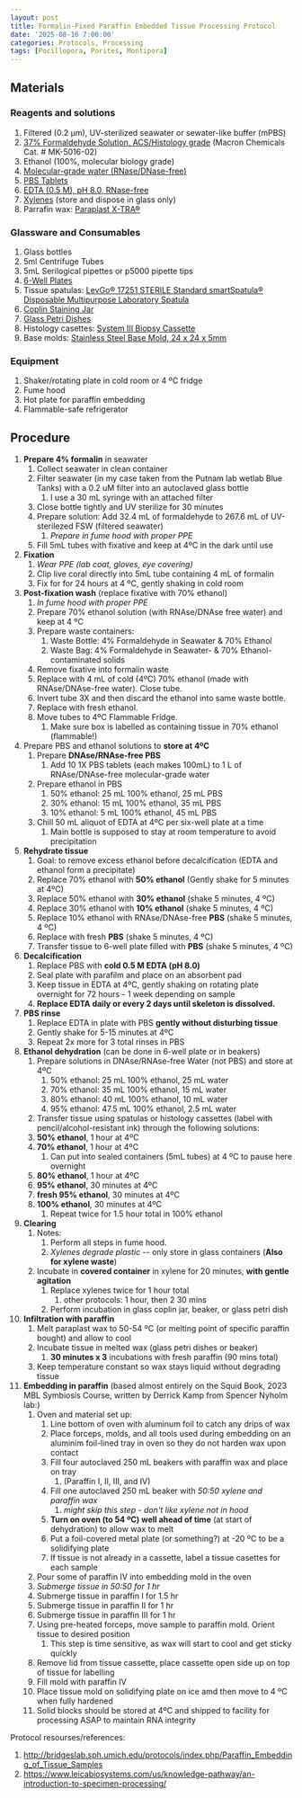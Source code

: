 ```yaml
---
layout: post
title: Formalin-Fixed Paraffin Embedded Tissue Processing Protocol
date: '2025-08-16 7:00:00'
categories: Protocols, Processing
tags: [Pocillopora, Porites, Montipora]
---
```


## Materials

### Reagents and solutions

1. Filtered (0.2 µm), UV-sterilized seawater or sewater-like buffer (mPBS)
2. [37% Formaldehyde Solution, ACS/Histology grade](https://www.capitolscientific.com/Macron-5016-02-500mL-Formaldehyde-Solution-AR-ACS-Reagent-Grade?srsltid=AfmBOopusoC0VjtjN2xU7WTYqXj-NHUz3JRdVlIcSOAsIR0BrYQ99sdc) (Macron Chemicals Cat. # MK-5016-02)
1. Ethanol (100%, molecular biology grade)
2. [Molecular-grade water (RNase/DNase-free)](https://geneseesci.com/shop-online/product-details/25-968/quality-biological-inc-351-029-131-molecular-biology-water-1000ml-1-bottle-unit)
3. [PBS Tablets](https://www.rpicorp.com/products/buffers/biological-buffers-p/pbs-100-ml-tablets-a.html?ga_list_name=Category%20%28Grid%20View%29)
4. [EDTA (0.5 M), pH 8.0, RNase-free](https://www.thermofisher.com/order/catalog/product/AM9261?SID=srch-srp-AM9261)
5. [Xylenes](https://www.sigmaaldrich.com/US/en/product/aldrich/214736) (store and dispose in glass only)
6.  Parrafin wax: [Paraplast X-TRA®](https://www.sigmaaldrich.com/US/en/product/sigma/p3808?srsltid=AfmBOoruBSZPEY0aUBNbYfNoGWAQdFkhj8L7hY0B6xCUlZK1dRsjRUeO)

### Glassware and Consumables

1. Glass bottles
2. 5ml Centrifuge Tubes
3. 5mL Serilogical pipettes or p5000 pipette tips
4. [6-Well Plates](https://www.amazon.com/Culture-Plate-Well-Bottom-Individual/dp/B09RX227TB?th=1)
5. Tissue spatulas: [LevGo® 17251 STERILE Standard smartSpatula® Disposable Multipurpose Laboratory Spatula](https://www.amazon.com/smartSpatula-Disposable-Polypropylene-Laboratory-Spatula/dp/B004437WZA?th=1)
6. [Coplin Staining Jar](https://www.tedpella.com/glassware_html/glassw1.aspx#anchor21067)
7.  [Glass Petri Dishes](https://www.sigmaaldrich.com/US/en/product/aldrich/br455743)
8. Histology casettes: [System III Biopsy Cassette](https://www.tedpella.com/Embedding_html/Cellpath_Tissue_Processing_Cassettes.aspx#22108)
9.  Base molds: [Stainless Steel Base Mold, 24 x 24 x 5mm](https://www.tedpella.com/Embedding_html/Peel-A-Way_Disposable_Histology_Molds.aspx#27276-1)

### Equipment

1. Shaker/rotating plate in cold room or 4 ºC fridge
2. Fume hood
3. Hot plate for paraffin embedding
4. Flammable-safe refrigerator

## Procedure

1. **Prepare 4% formalin** in seawater
   1. Collect seawater in clean container
   2. Filter seawater (in my case taken from the Putnam lab wetlab Blue Tanks) with a 0.2 uM filter into an autoclaved glass bottle
      1. I use a 30 mL syringe with an attached filter
   3. Close bottle tightly and UV sterilize for 30 minutes
   4. Prepare solution: Add 32.4 mL of formaldehyde to 267.6 mL of UV-sterilezed FSW (filtered seawater)
      1. *Prepare in fume hood with proper PPE*
   5. Fill 5mL tubes with fixative and keep at 4ºC in the dark until use
2. **Fixation**
   1. *Wear PPE (lab coat, gloves, eye covering)*
   2. Clip live coral directly into 5mL tube containing 4 mL of formalin
   3. Fix for for 24 hours at 4 ºC, gently shaking in cold room
3. **Post-fixation wash** (replace fixative with 70% ethanol)
   1. *In fume hood with proper PPE*
   2. Prepare 70% ethanol solution (with RNAse/DNAse free water) and keep at 4 ºC
   3. Prepare waste containers:
      1. Waste Bottle: 4% Formaldehyde in Seawater & 70% Ethanol
      2. Waste Bag: 4% Formaldehyde in Seawater- & 70% Ethanol-contaminated solids
   4. Remove fixative into formalin waste
   5. Replace with 4 mL of cold (4ºC) 70% ethanol (made with RNAse/DNAse-free water). Close tube.
   6. Invert tube 3X and then discard the ethanol into same waste bottle.
   7. Replace with fresh ethanol. 
   8. Move tubes to 4ºC Flammable Fridge.
      1. Make sure box is labelled as containing tissue in 70% ethanol (flammable!)
4. Prepare PBS and ethanol solutions to **store at 4ºC**
   1. Prepare **DNAse/RNAse-free PBS** 
      1. Add 10 1X PBS tablets (each makes 100mL) to 1 L of RNAse/DNAse-free molecular-grade water
   2. Prepare ethanol in PBS
      1. 50% ethanol: 25 mL 100% ethanol, 25 mL PBS
      2. 30% ethanol: 15 mL 100% ethanol, 35 mL PBS
      3. 10% ethanol: 5 mL 100% ethanol, 45 mL PBS
   3. Chill 50 mL aliquot of EDTA at 4ºC per six-well plate at a time
      1. Main bottle is supposed to stay at room temperature to avoid precipitation
5. **Rehydrate tissue**
   1. Goal: to remove excess ethanol before decalcification (EDTA and ethanol form a precipitate)
   2. Replace 70% ethanol with **50% ethanol** (Gently shake for 5 minutes at 4ºC)
   1. Replace 50% ethanol with **30% ethanol** (shake 5 minutes, 4 ºC)
   2. Replace 30% ethanol with **10% ethanol** (shake 5 minutes, 4 ºC)
   3. Replace 10% ethanol with RNAse/DNAse-free **PBS** (shake 5 minutes, 4 ºC)
   4. Replace with fresh **PBS** (shake 5 minutes, 4 ºC)
   5. Transfer tissue to 6-well plate filled with **PBS** (shake 5 minutes, 4 ºC)
6. **Decalcification**
   1. Replace PBS with **cold 0.5 M EDTA (pH 8.0)**
   2. Seal plate with parafilm and place on an absorbent pad
   3. Keep tissue in EDTA at 4ºC, gently shaking on rotating plate overnight for 72 hours - 1 week depending on sample
   4. **Replace EDTA daily or every 2 days until skeleton is dissolved.**
7. **PBS rinse**
   1. Replace EDTA in plate with PBS **gently without disturbing tissue**
   2. Gently shake for 5-15 minutes at 4ºC
   3. Repeat 2x more for 3 total rinses in PBS
8.  **Ethanol dehydration** (can be done in 6-well plate or in beakers)
    1.  Prepare solutions in DNAse/RNAse-free Water (not PBS) and store at 4ºC
        1.  50% ethanol: 25 mL 100% ethanol, 25 mL water
        2.  70% ethanol: 35 mL 100% ethanol, 15 mL water
        3.  80% ethanol: 40 mL 100% ethanol, 10 mL water
        4.  95% ethanol: 47.5 mL 100% ethanol, 2.5 mL water
    2.  Transfer tissue using spatulas or histology cassettes (label with pencil/alcohol-resistant ink) through the following solutions:
    3.  **50% ethanol**, 1 hour at 4ºC
    1.  **70% ethanol**, 1 hour at 4ºC
        1.  Can put into sealed containers (5mL tubes) at 4 ºC to pause here overnight
    2.  **80% ethanol**, 1 hour at 4ºC
    3.  **95% ethanol**, 30 minutes at 4ºC
    4.  **fresh 95% ethanol**, 30 minutes at 4ºC
    5.  **100% ethanol**, 30 minutes at 4ºC
        1.  Repeat twice for 1.5 hour total in 100% ethanol
9.  **Clearing**
    1.  Notes: 
        1.  Perform all steps in fume hood.
        2.  *Xylenes degrade plastic* -- only store in glass containers (**Also for xylene waste**)
    2.  Incubate in **covered container** in xylene for 20 minutes, **with gentle agitation**
        1. Replace xylenes twice for 1 hour total
           1. other protocols: 1 hour, then 2 30 mins
        2. Perform incubation in glass coplin jar, beaker, or glass petri dish 
10. **Infiltration with paraffin**
    1.  Melt paraplast wax to 50-54 ºC (or melting point of specific paraffin bought) and allow to cool
    2.  Incubate tissue in melted wax (glass petri dishes or beaker)
        1.  **30 minutes x 3** incubations with fresh paraffin (90 mins total)
    3.  Keep temperature constant so wax stays liquid without degrading tissue
11. **Embedding in paraffin** (based almost entirely on the Squid Book, 2023 MBL Symbiosis Course, written by Derrick Kamp from Spencer Nyholm lab:)
    1.  Oven and material set up:
        1. Line bottom of oven with aluminum foil to catch any drips of wax 
        2.  Place forceps, molds, and all tools used during embedding on an aluminim foil-lined tray in oven so they do not harden wax upon contact
        3.  Fill four autoclaved 250 mL beakers with paraffin wax and place on tray
            1.  (Paraffin I, II, III, and IV)
        4.  Fill one autoclaved 250 mL beaker with *50:50 xylene and paraffin wax*
            1.  *might skip this step - don't like xylene not in hood*
        5.  **Turn on oven (to  54 ºC) well ahead of time** (at start of dehydration) to allow wax to melt
        6.  Put a foil-covered metal plate (or something?) at -20 ºC to be a solidifying plate
        7.  If tissue is not already in a cassette, label a tissue casettes for each sample 
    2. Pour some of paraffin IV into embedding mold in the oven
    3. *Submerge tissue in 50:50 for 1 hr*
    4. Submerge tissue in paraffin I for 1.5 hr 
    5. Submerge tissue in paraffin II for 1 hr 
    6. Submerge tissue in paraffin III for 1 hr
    7. Using pre-heated forceps, move sample to paraffin mold. Orient tissue to desired position 
       1. This step is time sensitive, as wax will start to cool and get sticky quickly
    8. Remove lid from tissue cassette, place cassette open side up on top of tissue for labelling
    9.  Fill mold with paraffin IV 
    10. Place tissue mold on solidifying plate on ice amd then move to 4 ºC when fully hardened
    11. Solid blocks should be stored at 4ºC and shipped to facility for processing ASAP to maintain RNA integrity

Protocol resourses/references:

1. http://bridgeslab.sph.umich.edu/protocols/index.php/Paraffin_Embedding_of_Tissue_Samples
2. https://www.leicabiosystems.com/us/knowledge-pathway/an-introduction-to-specimen-processing/

